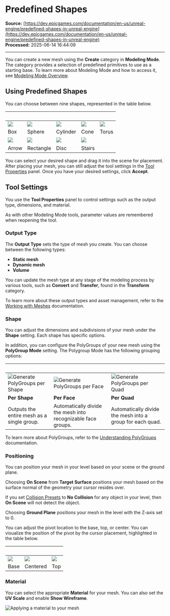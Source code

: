 # Predefined Shapes

**Source:** [https://dev.epicgames.com/documentation/en-us/unreal-engine/predefined-shapes-in-unreal-engine](https://dev.epicgames.com/documentation/en-us/unreal-engine/predefined-shapes-in-unreal-engine)  
**Processed:** 2025-06-14 16:44:09

---

You can create a new mesh using the **Create** category in **Modeling Mode**. The category provides a selection of predefined primitives to use as a starting base. To learn more about Modeling Mode and how to access it, see [Modeling Mode Overview](/documentation/en-us/unreal-engine/modeling-mode-in-unreal-engine).

## Using Predefined Shapes

You can choose between nine shapes, represented in the table below.

|   |   |   |   |   |
| --- | --- | --- | --- | --- |
| ![](https://d1iv7db44yhgxn.cloudfront.net/documentation/images/b3851b42-5b12-4919-85c6-18adb53ab20d/box-shape.png) | ![](https://d1iv7db44yhgxn.cloudfront.net/documentation/images/33843521-6731-4869-a86a-7d6aac055e16/sphere-shape.png) | ![](https://d1iv7db44yhgxn.cloudfront.net/documentation/images/b59aad60-fa70-4060-9aad-7f7bda8f0f52/cylinder-shape.png) | ![](https://d1iv7db44yhgxn.cloudfront.net/documentation/images/794749b4-744e-4200-914e-6568813aac63/cone-shape.png) | ![](https://d1iv7db44yhgxn.cloudfront.net/documentation/images/67fccf71-2dd9-4756-8af0-26427f706273/torus-shape.png) |
| Box | Sphere | Cylinder | Cone | Torus |
| ![](https://d1iv7db44yhgxn.cloudfront.net/documentation/images/4022c1cd-dd38-4e0d-9c2d-d367a0e1236c/arrow-shape.png) | ![](https://d1iv7db44yhgxn.cloudfront.net/documentation/images/c1f769b9-4746-41d1-b8ab-ca19a494c433/rect-shape.png) | ![](https://d1iv7db44yhgxn.cloudfront.net/documentation/images/33e2b5d3-de01-43b3-b0ee-74458a937cf9/disc-shape.png) | ![](https://d1iv7db44yhgxn.cloudfront.net/documentation/images/adf8ba31-0959-41a7-b35c-2798dd02172a/stairs-shape.png) |   |
| Arrow | Rectangle | Disc | Stairs |   |

You can select your desired shape and drag it into the scene for placement. After placing your mesh, you can still adjust the tool settings in the [Tool Properties](/documentation/en-us/unreal-engine/modeling-mode-in-unreal-engine#accessingmodelingmode) panel. Once you have your desired settings, click **Accept**.

## Tool Settings

You use the **Tool Properties** panel to control settings such as the output type, dimensions, and material.

As with other Modeling Mode tools, parameter values are remembered when reopening the tool.

### Output Type

The **Output Type** sets the type of mesh you create. You can choose between the following types:

-   **Static mesh**
-   **Dynamic mesh**
-   **Volume**

You can update the mesh type at any stage of the modeling process by various tools, such as **Convert** and **Transfer**, found in the **Transform** category.

To learn more about these output types and asset management, refer to the [Working with Meshes](/documentation/en-us/unreal-engine/working-with-meshes-in-unreal-engine) documentation.

### Shape

You can adjust the dimensions and subdivisions of your mesh under the **Shape** setting. Each shape has specific options.

In addition, you can configure the PolyGroups of your new mesh using the **PolyGroup Mode** setting. The Polygroup Mode has the following grouping options:

|   |   |   |
| --- | --- | --- |
| ![Generate PolyGroups per Shape](https://d1iv7db44yhgxn.cloudfront.net/documentation/images/a2125bb8-4a65-4a46-93ea-26e363af786e/per-shape.png) | ![Generate PolyGroups per Face](https://d1iv7db44yhgxn.cloudfront.net/documentation/images/f3ebb066-18ed-44be-b0cc-f5f0a19c3e89/per-face.png) | ![Generate PolyGroups per Quad](https://d1iv7db44yhgxn.cloudfront.net/documentation/images/238127b0-663c-45a5-97bd-e5038dbca9ea/per-quad.png) |
| **Per Shape** | **Per Face** | **Per Quad** |
| Outputs the entire mesh as a single group. | Automatically divide the mesh into recognizable face groups. | Automatically divide the mesh into a group for each quad. |

To learn more about PolyGroups, refer to the [Understanding PolyGroups](/documentation/en-us/unreal-engine/understanding-polygroups-in-unreal-engine) documentation.

### Positioning

You can position your mesh in your level based on your scene or the ground plane.

Choosing **On Scene** from **Target Surface** positions your mesh based on the surface normal of the geometry your cursor resides over.

If you set [Collision Presets](/documentation/en-us/unreal-engine/setting-up-collisions-with-static-meshes-in-unreal-engine#simulatingphysicsandcollisionpresets) to **No Collision** for any object in your level, then **On Scene** will not detect the object.

Choosing **Ground Plane** positions your mesh in the level with the Z-axis set to 0.

You can adjust the pivot location to the base, top, or center. You can visualize the position of the pivot by the cursor placement, highlighted in the table below.

|   |   |   |
| --- | --- | --- |
| ![](https://d1iv7db44yhgxn.cloudfront.net/documentation/images/75417428-5168-41f5-804c-01c4b721453f/base-pivot.png) | ![](https://d1iv7db44yhgxn.cloudfront.net/documentation/images/dc857b31-b1fd-4c45-9db7-a0a22fecea08/centered-pivot.png) | ![](https://d1iv7db44yhgxn.cloudfront.net/documentation/images/807c94d0-9fe0-4cfb-8430-2b0b7f9a30ae/top-pivot.png) |
| Base | Centered | Top |

### Material

You can select the appropriate **Material** for your mesh. You can also set the **UV Scale** and enable **Show Wireframe**.

![Applying a material to your mesh](https://d1iv7db44yhgxn.cloudfront.net/documentation/images/cc28cd8d-38f0-42ea-9903-16832b39b478/material-setting.png)